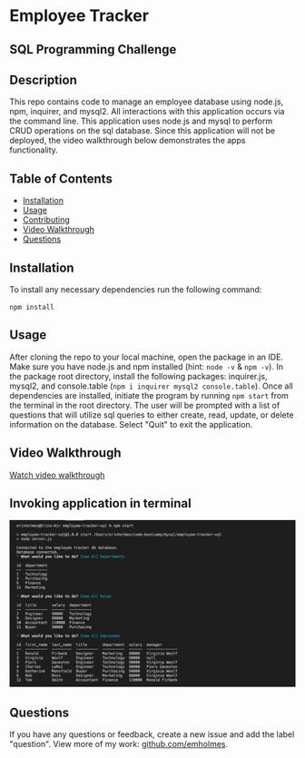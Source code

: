 # Employee Tracker
## SQL Programming Challenge

## Description
This repo contains code to manage an employee database using node.js, npm, inquirer, and mysql2. All interactions with this application occurs via the command line. This application uses node.js and mysql to perform CRUD operations on the sql database. Since this application will not be deployed, the video walkthrough below demonstrates the apps functionality. 

## Table of Contents
* [Installation](#installation)
* [Usage](#usage)
* [Contributing](#contributing)
* [Video Walkthrough](#video-walkthrough)
* [Questions](#questions)

## Installation
To install any necessary dependencies run the following command: 

    npm install

## Usage 
After cloning the repo to your local machine, open the package in an IDE. Make sure you have node.js and npm installed (hint: `node -v` & `npm -v`). In the package root directory, install the following packages: inquirer.js, mysql2, and console.table (`npm i inquirer mysql2 console.table`). Once all dependencies are installed, initiate the program by running `npm start` from the terminal in the root directory. The user will be prompted with a list of questions that will utilize sql queries to either create, read, update, or delete information on the database. Select "Quit" to exit the application.

## Video Walkthrough
[Watch video walkthrough](https://drive.google.com/file/d/1Xj9sHlAZg5Rh_MKTo3BCGm6_dDx13vxX/view)

## Invoking application in terminal
![Command-line prompts](./assets/images/command-line.png)

## Questions
If you have any questions or feedback, create a new issue and add the label "question". 
View more of my work: [github.com/emholmes](https://github.com/emholmes).
